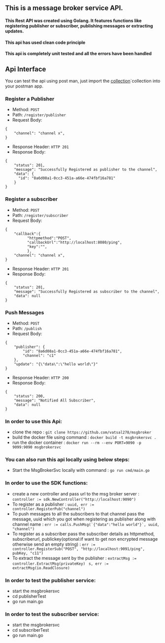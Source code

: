 ## This is a message broker service API.

#### This Rest API was created using Golang. It features functions like registering publisher or subscriber, publishing messages or extracting updates.

#### This api has used clean code principle 
#### This api is completely unit tested and all the errors have been handled
## Api Interface

You can test the api using post man, just import the [collection](https://github.com/vatsal278/msgbroker/blob/master/docs/New%20Collection.postman_collection.json)`collection into your postman app.

### Register a Publisher
- Method: `POST`
- Path: `/register/publisher`
- Request Body:
```
{
    "channel": "channel x",
}
```
- Response Header: `HTTP 201`
- Response Body:
```
{
    "status": 201,
    "message": "Successfully Registered as publisher to the channel",
    "data": {
      "id": "8a6d08a1-0cc3-451a-a66e-474fbf16a781"
    }
}
```

### Register a subscriber
- Method: `POST`
- Path: `/register/subscriber`
- Request Body:
```
{
    "callback":{
          "httpmethod":"POST",
          "callbackUrl":"http://localhost:8080/ping",
          "key":"",
          },
    "channel": "channel x",
}
```
- Response Header: `HTTP 201`
- Response Body:
```
{
    "status": 201,
    "message": "Successfully Registered as subscriber to the channel",
    "data": null
}
```

### Push Messages
- Method: `POST`
- Path: `/publish`
- Request Body:
```
{
    "publisher": {
        "id": "8a6d08a1-0cc3-451a-a66e-474fbf16a781",
        "channel": "c1"
    },
    "update": "{\"data\":\"hello world\"}"
}
```
- Response Header: `HTTP 200`
- Response Body:
```
{
    "status": 200,
    "message": "Notified All Subscriber",
    "data": null
}
```

### In order to use this Api:

* clone the repo : `git clone https://github.com/vatsal278/msgbroker`
* build the docker file using command : `docker build -t msgbrokersvc .`
* run the docker container : `docker run --rm --env PORT=9090 -p 9099:9090 msgbrokersvc`

### You can also run this api locally using below steps: 
* Start the MsgBrokerSvc locally with command : `go run cmd/main.go`

### In order to use the SDK functions:
* create a new controller and pass url to the msg broker server : 
```controller := sdk.NewController("http://localhost:9090")```
* To register as a publisher : 
```uuid, err := controller.RegisterPub("channel")```
* To push messages to all the subscribers to that channel pass the message, uuid which you got when registering as publisher along with channel name : 
``err := calls.PushMsg(`{"data":"hello world"}`, uuid, "channel")``
* To register as a subscriber pass the subscriber details as httpmethod, subscriberurl, publickey(optional:if want to get non encrypted message otherwise send an empty string) : 
```err := controller.RegisterSub("POST", "http://localhost:9091/ping", pubKey, "c11")```
* To extract the message sent by the publisher : 
```extractMsg := controller.ExtractMsg(privateKey) ```
```s, err := extractMsg(io.ReadClosure)```

### In order to test the publisher service:
* start the msgbrokersvc
* cd publisherTest
* go run main.go

### In order to test the subscriber service:
* start the msgbrokersvc
* cd subscriberTest
* go run main.go




